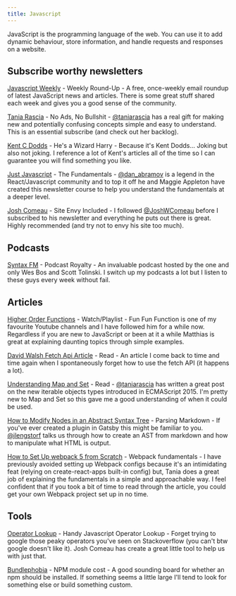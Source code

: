 ```yaml
---
title: Javascript
---
```


JavaScript is the programming language of the web. You can use it to add dynamic behaviour, store information, and handle requests and responses on a website.

## Subscribe worthy newsletters

[Javascript Weekly](https://javascriptweekly.com/) - Weekly Round-Up - A free, once-weekly email roundup of latest JavaScript news and articles. There is some great stuff shared each week and gives you a good sense of the community.

[Tania Rascia](https://www.taniarascia.com/) - No Ads, No Bullshit - [@taniarascia](https://twitter.com/taniarascia) has a real gift for making new and potentially confusing concepts simple and easy to understand. This is an essential subscribe (and check out her backlog).

[Kent C Dodds](https://kentcdodds.com/subscribe/) - He's a Wizard Harry - Because it's Kent Dodds... Joking but also not joking. I reference a lot of Kent's articles all of the time so I can guarantee you will find something you like.

[Just Javascript](https://justjavascript.com/) - The Fundamentals - [@dan_abramov](https://twitter.com/dan_abramov) is a legend in the React/Javascript community and to top it off he and Maggie Appleton have created this newsletter course to help you understand the fundamentals at a deeper level.

[Josh Comeau](https://joshwcomeau.com/) - Site Envy Included - I followed [@JoshWComeau](https://twitter.com/JoshWComeau) before I subscribed to his newsletter and everything he puts out there is great. Highly recommended (and try not to envy his site too much).

## Podcasts

[Syntax FM](https://syntax.fm/) - Podcast Royalty - An invaluable podcast hosted by the one and only Wes Bos and Scott Tolinski. I switch up my podcasts a lot but I listen to these guys every week without fail.

## Articles

[Higher Order Functions](https://www.youtube.com/watch?v=BMUiFMZr7vk&list=PL0zVEGEvSaeEd9hlmCXrk5yUyqUag-n84) - Watch/Playlist - Fun Fun Function is one of my favourite Youtube channels and I have followed him for a while now. Regardless if you are new to JavaScript or been at it a while Matthias is great at explaining daunting topics through simple examples.

[David Walsh Fetch Api Article](https://davidwalsh.name/fetch) - Read - An article I come back to time and time again when I spontaneously forget how to use the fetch API (it happens a lot).

[Understanding Map and Set](https://www.taniarascia.com/understanding-map-and-set-javascript/) - Read - [@taniarascia](https://twitter.com/taniarascia) has written a great post on the new iterable objects types introduced in ECMAScript 2015. I'm pretty new to Map and Set so this gave me a good understanding of when it could be used.

[How to Modify Nodes in an Abstract Syntax Tree](https://css-tricks.com/how-to-modify-nodes-in-an-abstract-syntax-tree/) - Parsing Markdown - If you've ever created a plugin in Gatsby this might be familiar to you. [@jlengstorf](https://twitter.com/jlengstorf) talks us through how to create an AST from markdown and how to manipulate what HTML is output.

[How to Set Up webpack 5 from Scratch](https://www.taniarascia.com/how-to-use-webpack/) - Webpack fundamentals - I have previously avoided setting up Webpack configs because it's an intimidating feat (relying on create-react-apps built-in config) but, Tania does a great job of explaining the fundamentals in a simple and approachable way. I feel confident that if you took a bit of time to read through the article, you could get your own Webpack project set up in no time.

## Tools

[Operator Lookup](https://www.joshwcomeau.com/operator-lookup/) - Handy Javascript Operator Lookup - Forget trying to google those peaky operators you've seen on Stackoverflow (you can't btw google doesn't like it). Josh Comeau has create a great little tool to help us with just that.

[Bundlephobia](https://bundlephobia.com/) - NPM module cost - A good sounding board for whether an npm should be installed. If something seems a little large I'll tend to look for something else or build something custom.
